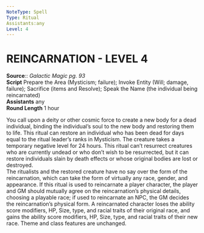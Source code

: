 ```yaml
---
NoteType: Spell
Type: Ritual 
Assistants:any
Level: 4
---
```

# REINCARNATION - LEVEL 4
**Source**:: _Galactic Magic pg. 93_  
**Script** Prepare the Area (Mysticism; failure); Invoke Entity (Will; damage, failure); Sacrifice (items and Resolve); Speak the Name (the individual being reincarnated)  
**Assistants** any  
**Round Length** 1 hour

You call upon a deity or other cosmic force to create a new body for a dead individual, binding the individual’s soul to the new body and restoring them to life. This ritual can restore an individual who has been dead for days equal to the ritual leader’s ranks in Mysticism. The creature takes a temporary negative level for 24 hours. This ritual can’t resurrect creatures who are currently undead or who don’t wish to be resurrected, but it can restore individuals slain by death effects or whose original bodies are lost or destroyed.  
The ritualists and the restored creature have no say over the form of the reincarnation, which can take the form of virtually any race, gender, and appearance. If this ritual is used to reincarnate a player character, the player and GM should mutually agree on the reincarnation’s physical details, choosing a playable race; if used to reincarnate an NPC, the GM decides the reincarnation’s physical form. A reincarnated character loses the ability score modifiers, HP, Size, type, and racial traits of their original race, and gains the ability score modifiers, HP, Size, type, and racial traits of their new race. Theme and class features are unchanged.
